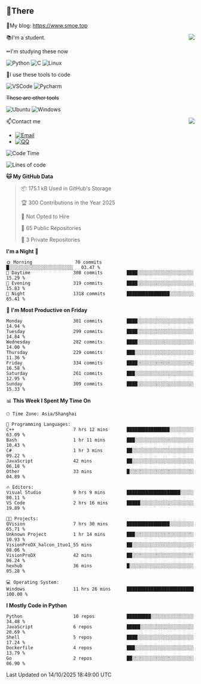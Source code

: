 
## 👏There

📰My blog: https://www.smoe.top

<img align="right" src="https://github-readme-stats.vercel.app/api/top-langs/?username=AkashiCoin"/>


📚I'm a student.

✏I'm studying these now

![Python](https://img.shields.io/badge/-Python-blue?style=flat-square&logo=Python&logoColor=fff)
![C](https://img.shields.io/badge/-C-585858?style=flat-square&logo=C&logoColor=fff)
![Linux](https://img.shields.io/badge/-Linux-black?style=flat-square&logo=Linux&logoColor=fff)

🔨I use these tools to code

![VSCode](https://img.shields.io/badge/-VSCode-blue?style=flat-square&logo=visualstudiocode&logoColor=fff)
![Pycharm](https://img.shields.io/badge/-Pycharm-green?style=flat-square&logo=pycharm&logoColor=fff)

 ~~These are other tools~~

![Ubuntu](https://img.shields.io/badge/-Ubuntu-orange?style=flat-square&logo=Ubuntu&logoColor=fff)
![Windows](https://img.shields.io/badge/-Windows-blue?style=flat-square&logo=Windows&logoColor=fff)

<img align="right" src="https://github-readme-stats.vercel.app/api?username=AkashiCoin" />


📫Contact me

* [![Email](https://img.shields.io/badge/Email-l1040186796@gmail.com-1?style=social&logoColor=fff)](mailto:l1040186796@gmail.com)
* [![QQ](https://img.shields.io/badge/QQ-1040186796-1?style=social&logoColor=fff)](tencent://AddContact/?fromId=45&fromSubId=1&subcmd=all&uin=1040186796&website=www.oicqzone.com)

<!--START_SECTION:waka-->
![Code Time](http://img.shields.io/badge/Code%20Time-1%2C503%20hrs%2024%20mins-blue)

![Lines of code](https://img.shields.io/badge/From%20Hello%20World%20I%27ve%20Written-336.8%20thousand%20lines%20of%20code-blue)

**🐱 My GitHub Data** 

> 📦 175.1 kB Used in GitHub's Storage 
 > 
> 🏆 300 Contributions in the Year 2025
 > 
> 🚫 Not Opted to Hire
 > 
> 📜 65 Public Repositories 
 > 
> 🔑 3 Private Repositories 
 > 
**I'm a Night 🦉** 

```text
🌞 Morning                70 commits          █░░░░░░░░░░░░░░░░░░░░░░░░   03.47 % 
🌆 Daytime                308 commits         ████░░░░░░░░░░░░░░░░░░░░░   15.29 % 
🌃 Evening                319 commits         ████░░░░░░░░░░░░░░░░░░░░░   15.83 % 
🌙 Night                  1318 commits        ████████████████░░░░░░░░░   65.41 % 
```
📅 **I'm Most Productive on Friday** 

```text
Monday                   301 commits         ████░░░░░░░░░░░░░░░░░░░░░   14.94 % 
Tuesday                  299 commits         ████░░░░░░░░░░░░░░░░░░░░░   14.84 % 
Wednesday                282 commits         ████░░░░░░░░░░░░░░░░░░░░░   14.00 % 
Thursday                 229 commits         ███░░░░░░░░░░░░░░░░░░░░░░   11.36 % 
Friday                   334 commits         ████░░░░░░░░░░░░░░░░░░░░░   16.58 % 
Saturday                 261 commits         ███░░░░░░░░░░░░░░░░░░░░░░   12.95 % 
Sunday                   309 commits         ████░░░░░░░░░░░░░░░░░░░░░   15.33 % 
```


📊 **This Week I Spent My Time On** 

```text
🕑︎ Time Zone: Asia/Shanghai

💬 Programming Languages: 
C++                      7 hrs 12 mins       ████████████████░░░░░░░░░   63.09 % 
Bash                     1 hr 11 mins        ███░░░░░░░░░░░░░░░░░░░░░░   10.43 % 
C#                       1 hr 3 mins         ██░░░░░░░░░░░░░░░░░░░░░░░   09.22 % 
JavaScript               42 mins             ██░░░░░░░░░░░░░░░░░░░░░░░   06.18 % 
Other                    33 mins             █░░░░░░░░░░░░░░░░░░░░░░░░   04.89 % 

🔥 Editors: 
Visual Studio            9 hrs 9 mins        ████████████████████░░░░░   80.11 % 
VS Code                  2 hrs 16 mins       █████░░░░░░░░░░░░░░░░░░░░   19.89 % 

🐱‍💻 Projects: 
QVision                  7 hrs 30 mins       ████████████████░░░░░░░░░   65.71 % 
Unknown Project          1 hr 14 mins        ███░░░░░░░░░░░░░░░░░░░░░░   10.93 % 
VisionProDX_halcon_1tuo1_55 mins             ██░░░░░░░░░░░░░░░░░░░░░░░   08.06 % 
VisionProDX              42 mins             ██░░░░░░░░░░░░░░░░░░░░░░░   06.24 % 
hexhub                   36 mins             █░░░░░░░░░░░░░░░░░░░░░░░░   05.28 % 

💻 Operating System: 
Windows                  11 hrs 26 mins      █████████████████████████   100.00 % 
```

**I Mostly Code in Python** 

```text
Python                   10 repos            █████████░░░░░░░░░░░░░░░░   34.48 % 
JavaScript               6 repos             █████░░░░░░░░░░░░░░░░░░░░   20.69 % 
Shell                    5 repos             ████░░░░░░░░░░░░░░░░░░░░░   17.24 % 
Dockerfile               4 repos             ███░░░░░░░░░░░░░░░░░░░░░░   13.79 % 
Go                       2 repos             ██░░░░░░░░░░░░░░░░░░░░░░░   06.90 % 
```




 Last Updated on 14/10/2025 18:49:00 UTC
<!--END_SECTION:waka-->
